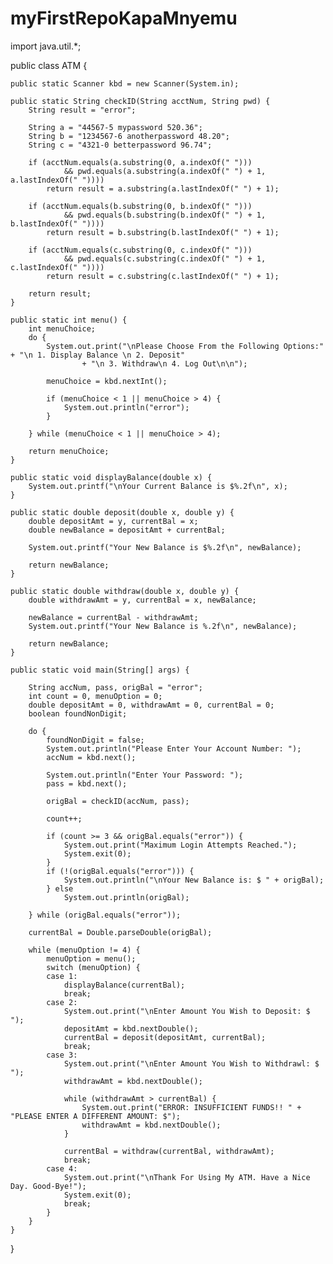 # myFirstRepoKapaMnyemu
import java.util.*;

public class ATM {

	public static Scanner kbd = new Scanner(System.in);

	public static String checkID(String acctNum, String pwd) {
		String result = "error";

		String a = "44567-5 mypassword 520.36";
		String b = "1234567-6 anotherpassword 48.20";
		String c = "4321-0 betterpassword 96.74";

		if (acctNum.equals(a.substring(0, a.indexOf(" ")))
				&& pwd.equals(a.substring(a.indexOf(" ") + 1, a.lastIndexOf(" "))))
			return result = a.substring(a.lastIndexOf(" ") + 1);

		if (acctNum.equals(b.substring(0, b.indexOf(" ")))
				&& pwd.equals(b.substring(b.indexOf(" ") + 1, b.lastIndexOf(" "))))
			return result = b.substring(b.lastIndexOf(" ") + 1);

		if (acctNum.equals(c.substring(0, c.indexOf(" ")))
				&& pwd.equals(c.substring(c.indexOf(" ") + 1, c.lastIndexOf(" "))))
			return result = c.substring(c.lastIndexOf(" ") + 1);

		return result;
	}

	public static int menu() {
		int menuChoice;
		do {
			System.out.print("\nPlease Choose From the Following Options:" + "\n 1. Display Balance \n 2. Deposit"
					+ "\n 3. Withdraw\n 4. Log Out\n\n");

			menuChoice = kbd.nextInt();

			if (menuChoice < 1 || menuChoice > 4) {
				System.out.println("error");
			}

		} while (menuChoice < 1 || menuChoice > 4);

		return menuChoice;
	}

	public static void displayBalance(double x) {
		System.out.printf("\nYour Current Balance is $%.2f\n", x);
	}

	public static double deposit(double x, double y) {
		double depositAmt = y, currentBal = x;
		double newBalance = depositAmt + currentBal;

		System.out.printf("Your New Balance is $%.2f\n", newBalance);

		return newBalance;
	}

	public static double withdraw(double x, double y) {
		double withdrawAmt = y, currentBal = x, newBalance;

		newBalance = currentBal - withdrawAmt;
		System.out.printf("Your New Balance is %.2f\n", newBalance);

		return newBalance;
	}

	public static void main(String[] args) {

		String accNum, pass, origBal = "error";
		int count = 0, menuOption = 0;
		double depositAmt = 0, withdrawAmt = 0, currentBal = 0;
		boolean foundNonDigit;

		do {
			foundNonDigit = false;
			System.out.println("Please Enter Your Account Number: ");
			accNum = kbd.next();

			System.out.println("Enter Your Password: ");
			pass = kbd.next();

			origBal = checkID(accNum, pass);

			count++;

			if (count >= 3 && origBal.equals("error")) {
				System.out.print("Maximum Login Attempts Reached.");
				System.exit(0);
			}
			if (!(origBal.equals("error"))) {
				System.out.println("\nYour New Balance is: $ " + origBal);
			} else
				System.out.println(origBal);

		} while (origBal.equals("error"));

		currentBal = Double.parseDouble(origBal);

		while (menuOption != 4) {
			menuOption = menu();
			switch (menuOption) {
			case 1:
				displayBalance(currentBal);
				break;
			case 2:
				System.out.print("\nEnter Amount You Wish to Deposit: $ ");
				depositAmt = kbd.nextDouble();
				currentBal = deposit(depositAmt, currentBal);
				break;
			case 3:
				System.out.print("\nEnter Amount You Wish to Withdrawl: $ ");
				withdrawAmt = kbd.nextDouble();

				while (withdrawAmt > currentBal) {
					System.out.print("ERROR: INSUFFICIENT FUNDS!! " + "PLEASE ENTER A DIFFERENT AMOUNT: $");
					withdrawAmt = kbd.nextDouble();
				}

				currentBal = withdraw(currentBal, withdrawAmt);
				break;
			case 4:
				System.out.print("\nThank For Using My ATM. Have a Nice Day. Good-Bye!");
				System.exit(0);
				break;
			}
		}
	}
}
